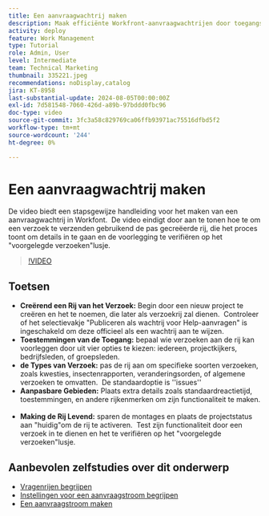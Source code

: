 ```yaml
---
title: Een aanvraagwachtrij maken
description: Maak efficiënte Workfront-aanvraagwachtrijen door toegangsmachtigingen te definiëren, aanvraagtypen en velden aan te passen, de wachtrij te activeren en de functionaliteit ervan te testen voor naadloos beheer van projectverzending.
activity: deploy
feature: Work Management
type: Tutorial
role: Admin, User
level: Intermediate
team: Technical Marketing
thumbnail: 335221.jpeg
recommendations: noDisplay,catalog
jira: KT-8958
last-substantial-update: 2024-08-05T00:00:00Z
exl-id: 7d581548-7060-426d-a89b-97bddd0fbc96
doc-type: video
source-git-commit: 3fc3a58c829769ca06ffb93971ac75516dfbd5f2
workflow-type: tm+mt
source-wordcount: '244'
ht-degree: 0%

---
```


# Een aanvraagwachtrij maken

De video biedt een stapsgewijze handleiding voor het maken van een aanvraagwachtrij in Workfont. &#x200B; De video eindigt door aan te tonen hoe te om een verzoek te verzenden gebruikend de pas gecreëerde rij, die het proces toont om details in te gaan en de voorlegging te verifiëren op het &quot;voorgelegde verzoeken&quot;lusje. &#x200B;

>[!VIDEO](https://video.tv.adobe.com/v/335221/?quality=12&learn=on&enablevpops)

## Toetsen

* **Creërend een Rij van het Verzoek:** Begin door een nieuw project te creëren en het te noemen, die later als verzoekrij zal dienen. &#x200B; Controleer of het selectievakje &quot;Publiceren als wachtrij voor Help-aanvragen&quot; is ingeschakeld om deze officieel als een wachtrij aan te wijzen. &#x200B;
* **Toestemmingen van de Toegang:** bepaal wie verzoeken aan de rij kan voorleggen door uit vier opties te kiezen: iedereen, projectkijkers, bedrijfsleden, of groepsleden. &#x200B;
* **de Types van Verzoek:** pas de rij aan om specifieke soorten verzoeken, zoals kwesties, insectenrapporten, veranderingsorden, of algemene verzoeken te omvatten. &#x200B; De standaardoptie is &#39;&#39;issues&#39;&#39; &#x200B;
* **Aanpasbare Gebieden:** Plaats extra details zoals standaardreactietijd, toestemmingen, en andere rijkenmerken om zijn functionaliteit te maken. &#x200B;
* **Making de Rij Levend:** sparen de montages en plaats de projectstatus aan &quot;huidig&quot;om de rij te activeren. &#x200B; Test zijn functionaliteit door een verzoek in te dienen en het te verifiëren op het &quot;voorgelegde verzoeken&quot;lusje.

## Aanbevolen zelfstudies over dit onderwerp

* [Vragenrijen begrijpen](/help/manage-work/request-queues/understand-request-queues.md)
* [Instellingen voor een aanvraagstroom begrijpen](/help/manage-work/request-queues/understand-settings-for-a-flow-request.md)
* [Een aanvraagstroom maken](/help/manage-work/request-queues/create-a-request-flow.md)

